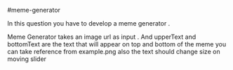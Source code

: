 #meme-generator

In this question you have to develop a meme generator .

Meme Generator takes an image url as input .
And upperText and bottomText are the text that will appear on top and bottom of the meme you can take reference from example.png also the text should change size on moving slider
